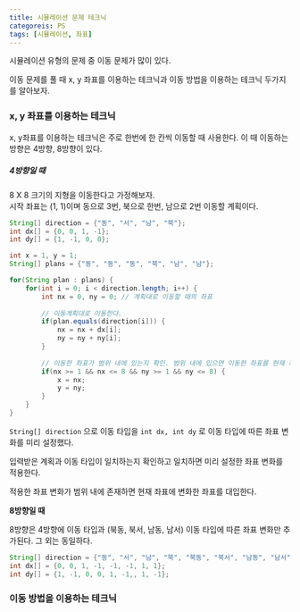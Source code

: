 ```yaml
---
title: 시물레이션 문제 테크닉
categoreis: PS
tags: [시뮬레이션, 좌표]
---
```


시뮬레이션 유형의 문제 중 이동 문제가 많이 있다.

이동 문제를 풀 때 x, y 좌표를 이용하는 테크닉과 이동 방법을 이용하는 테크닉 두가지를 알아보자.

### x, y 좌표를 이용하는 테크닉

x, y좌표를 이용하는 테크닉은 주로 한번에 한 칸씩 이동할 때 사용한다. 이 때 이동하는 방향은 4방향, 8방향이 있다.

##### 4방향일 때

8 X 8 크기의 지형을 이동한다고 가정해보자.  
시작 좌표는 (1, 1)이며 동으로 3번, 북으로 한번, 남으로 2번 이동할 계획이다.

```java
String[] direction = {"동", "서", "남", "북"};
int dx[] = {0, 0, 1, -1};
int dy[] = {1, -1, 0, 0};

int x = 1, y = 1;
String[] plans = {"동", "동", "동", "북", "남", "남"};

for(String plan : plans) {
    for(int i = 0; i < direction.length; i++) {
        int nx = 0, ny = 0; // 계획대로 이동할 때의 좌표
        
        // 이동계획대로 이동한다.
        if(plan.equals(direction[i])) {
            nx = nx + dx[i];
            ny = ny + ny[i];
        }
        
        // 이동한 좌표가 범위 내에 있는지 확인. 범위 내에 있으면 이동한 좌표를 현재 좌표로 갱신
        if(nx >= 1 && nx <= 8 && ny >= 1 && ny <= 8) {
            x = nx;
            y = ny;
        }
    }
}

```

```String[] direction``` 으로 이동 타입을 ```int dx, int dy``` 로 이동 타입에 따른 좌표 변화를 미리 설정했다.

입력받은 계획과 이동 타입이 일치하는지 확인하고 일치하면 미리 설정한 좌표 변화를 적용한다.

적용한 좌표 변화가 범위 내에 존재하면 현재 좌표에 변화한 좌표를 대입한다.



**8방향일 때**

8방향은 4방향에 이동 타입과 (북동, 북서, 남동, 남서) 이동 타입에 따른 좌표 변화만 추가된다. 그 외는 동일하다.

```java
String[] direction = {"동", "서", "남", "북", "북동", "북서", "남동", "남서"};
int dx[] = {0, 0, 1, -1, -1, -1, 1, 1};
int dy[] = {1, -1, 0, 0, 1, -1,, 1, -1};
```



### 이동 방법을 이용하는 테크닉